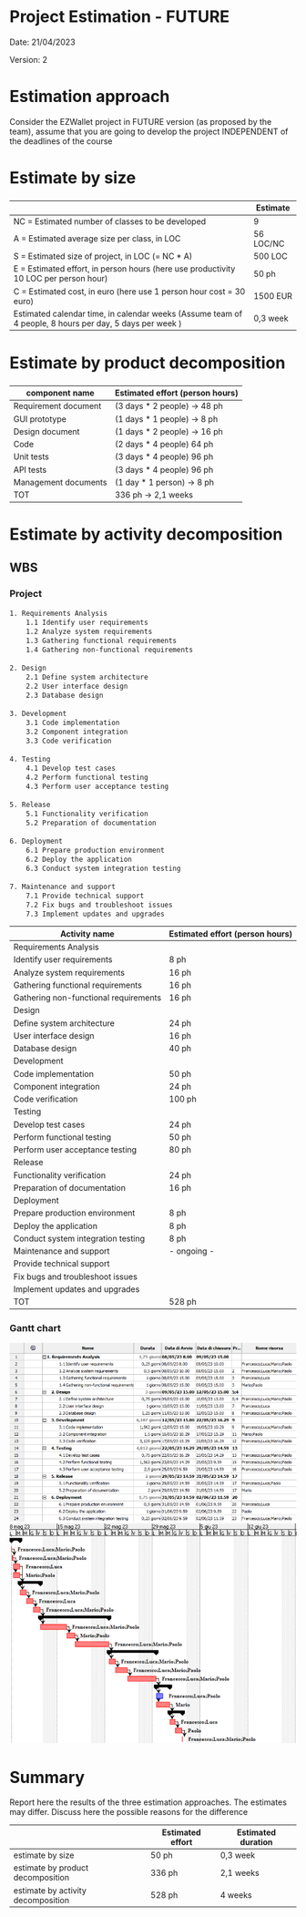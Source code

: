 # Project Estimation - FUTURE
Date: 21/04/2023

Version: 2


# Estimation approach
Consider the EZWallet  project in FUTURE version (as proposed by the team), assume that you are going to develop the project INDEPENDENT of the deadlines of the course
# Estimate by size
### 
|             | Estimate                        |             
| ----------- | ------------------------------- |  
| NC =  Estimated number of classes to be developed   | 9 |             
| A = Estimated average size per class, in LOC       | 56 LOC/NC | 
| S = Estimated size of project, in LOC (= NC * A)  | 500 LOC |
| E = Estimated effort, in person hours (here use productivity 10 LOC per person hour)  | 50 ph |   
| C = Estimated cost, in euro (here use 1 person hour cost = 30 euro) | 1500 EUR | 
| Estimated calendar time, in calendar weeks (Assume team of 4 people, 8 hours per day, 5 days per week ) | 0,3 week |               

# Estimate by product decomposition
### 
|         component name    | Estimated effort (person hours)   |             
| ----------- | ------------------------------- | 
| Requirement document | (3 days * 2 people) -> 48 ph |
| GUI prototype | (1 days * 1 people) -> 8 ph |
| Design document | (1 days * 2 people) -> 16 ph |
| Code | (2 days * 4 people) 64 ph |
| Unit tests | (3 days * 4 people) 96 ph |
| API tests | (3 days * 4 people) 96 ph |
| Management documents | (1 day * 1 person) -> 8 ph  |
| TOT | 336 ph -> 2,1 weeks |



# Estimate by activity decomposition
## WBS 

### Project
 
    1. Requirements Analysis
        1.1 Identify user requirements
        1.2 Analyze system requirements
        1.3 Gathering functional requirements
        1.4 Gathering non-functional requirements

    2. Design
        2.1 Define system architecture
        2.2 User interface design
        2.3 Database design

    3. Development
        3.1 Code implementation
        3.2 Component integration
        3.3 Code verification

    4. Testing
        4.1 Develop test cases
        4.2 Perform functional testing
        4.3 Perform user acceptance testing

    5. Release
        5.1 Functionality verification
        5.2 Preparation of documentation

    6. Deployment
        6.1 Prepare production environment
        6.2 Deploy the application
        6.3 Conduct system integration testing

    7. Maintenance and support
        7.1 Provide technical support
        7.2 Fix bugs and troubleshoot issues
        7.3 Implement updates and upgrades 


|         Activity name    | Estimated effort (person hours)   |             
| ----------- | ------------------------------- | 
| Requirements Analysis | |
| Identify user requirements | 8 ph |
| Analyze system requirements | 16 ph |
| Gathering functional requirements | 16 ph |
| Gathering non-functional requirements | 16 ph |
| Design | |
| Define system architecture | 24 ph |
| User interface design | 16 ph |
| Database design | 40 ph |
| Development | |
| Code implementation | 50 ph |
| Component integration | 24 ph |
| Code verification | 100 ph |
| Testing | |
| Develop test cases | 24 ph |
| Perform functional testing | 50 ph |
| Perform user acceptance testing | 80 ph |
| Release | |
| Functionality verification | 24 ph |
| Preparation of documentation | 16 ph |
| Deployment | |
| Prepare production environment | 8 ph |
| Deploy the application | 8 ph |
| Conduct system integration testing | 8 ph |
| Maintenance and support | - ongoing - |
| Provide technical support |  |
| Fix bugs and troubleshoot issues |  |
| Implement updates and upgrades |  |
| TOT | 528 ph |

### Gantt chart

![Gantt chart](images/WBS_Gantt_chart_EstimationV2.png)
![Gantt chart](images/Gantt_chart_EstimationV2.png)

# Summary

Report here the results of the three estimation approaches. The  estimates may differ. Discuss here the possible reasons for the difference

|             | Estimated effort                        |   Estimated duration |          
| ----------- | ------------------------------- | ---------------|
| estimate by size | 50 ph | 0,3 week|
| estimate by product decomposition | 336 ph | 2,1 weeks |
| estimate by activity decomposition | 528 ph | 4 weeks |